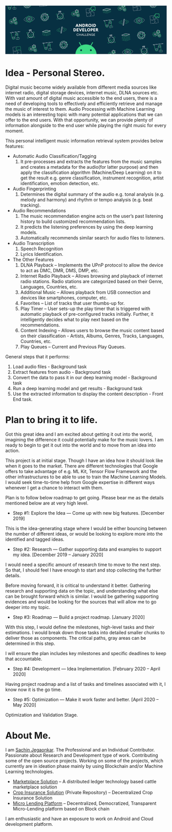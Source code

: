 [![Android Developer Challenge](https://github.com/sachinjegaonkar/PersonalStereo/blob/master/Android%20Developer%20Challenge.jpeg)](https://github.com/sachinjegaonkar/PersonalStereo)

# Idea - Personal Stereo.

Digital music become widely available from different media sources like internet radio, digital storage devices, internet music, DLNA sources etc. With vast amount of digital music accessible to the end users, there is a need of developing tools to effectively and efficiently retrieve and manage the music of interest to them. Audio Processing with Machine Learning models is an interesting topic with many potential applications that we can offer to the end users. With that opportunity, we can provide plenty of information alongside to the end user while playing the right music for every moment.

This personal intelligent music information retrieval system provides below features:
* Automatic Audio Classification/Tagging
    1. It pre-processes and extracts the features from the music samples and creates a metadata for the audio(for latter purpose) and then apply the classification algorithm (Machine/Deep Learning) on it to get the result e.g. genre classification, instrument recognition, artist identification, emotion detection, etc.
* Audio Fingerprinting
    1. Determines the digital summary of the audio e.g. tonal analysis (e.g. melody and harmony) and rhythm or tempo analysis (e.g. beat tracking).
* Audio Recommendations
    1. The music recommendation engine acts on the user’s past listening history to build customized recommendation lists.
    2. It predicts the listening preferences by using the deep learning models.
    3. Automatically recommends similar search for audio files to listeners.
* Audio Transcription
    1. Speech Recognition
    2. Lyrics Identification.
* The Other Features
    1. DLNA Playback – Implements the UPnP protocol to allow the device to act as DMC, DMR, DMS, DMP, etc.
    2. Internet Radio Playback – Allows browsing and playback of internet radio stations. Radio stations are categorized based on their Genre, Languages, Countries, etc. 
    3. Additional Music – Allows playback from USB connection and devices like smartphones, computer, etc.
    4. Favorites – List of tracks that user thumbs-up for.
    5. Play Timer – User sets-up the play timer that is triggered with automatic playback of pre-configured tracks initially. Further, it intelligently decides what to play next based on the recommendations.
    6. Content Indexing – Allows users to browse the music content based on their classification - Artists, Albums, Genres, Tracks, Languages, Countries, etc.
    7. Play Queues – Current and Previous Play Queues.


General steps that it performs:
  1. Load audio files - Background task
  2. Extract features from audio - Background task
  3. Convert the data to pass it in our deep learning model - Background task
  4. Run a deep learning model and get results - Background task
  5. Use the extracted information to display the content description - Front End task.
  

# Plan to bring it to life.

Got this great idea and I am excited about getting it out into the world, imagining the difference it could potentially make for the music lovers. I am ready to begin to get it out into the world and to move from an idea into action.

This project is at initial stage. Though I have an idea how it should look like when it goes to the market. There are different technologies that Google offers to take advantage of e.g. ML Kit, Tensor Flow Framework and the other infrastructures to be able to use to train the Machine Learning Models. I would seek time-to-time help from Google expertise in different ways whenever I get a chance to interact with them.

Plan is to follow below roadmap to get going. Please bear me as the details mentioned below are at very high level.

- Step #1: Explore the Idea — Come up with new big features. [December 2019]

This is the idea-generating stage where I would be either bouncing between the number of different ideas, or would be looking to explore more into the identified and tagged ideas.

- Step #2: Research — Gather supporting data and examples to support my idea. [December 2019 – January 2020]

I would need a specific amount of research time to move to the next step. So that, I should feel I have enough to start and stop collecting the further details.

Before moving forward, it is critical to understand it better. Gathering research and supporting data on the topic, and understanding what else can be brought forward which is similar. I would be gathering supporting evidences and would be looking for the sources that will allow me to go deeper into my topic.

- Step #3: Roadmap — Build a project roadmap. [January 2020]

With this step, I would define the milestones, high-level tasks and their estimations. I would break down those tasks into detailed smaller chunks to deliver those as components. The critical paths, gray areas can be determined in this step.

I will ensure the plan includes key milestones and specific deadlines to keep that accountable.

- Step #4: Development — Idea Implementation. [February 2020 – April 2020]

Having project roadmap and a list of tasks and timelines associated with it, I know now it is the go time. 

- Step #5: Optimization — Make it work faster and better. [April 2020 – May 2020]

Optimization and Validation Stage.


# About Me. 

I am [Sachin Jegaonkar](https://www.linkedin.com/in/sachinjegaonkar). The Professional and an Individual Contributor. Passionate about Research and Development type of work. Contributing some of the open source projects. Working on some of the projects, which currently are in ideation phase mainly by using Blockchain and/or Machine Learning technologies. 

* [Marketplace Solution](https://github.com/sachinjegaonkar/MarketplaceSolution) – A distributed ledger technology based cattle marketplace solution
* [Crop Insurance Solution](https://github.com/sachinjegaonkar/CropInsuranceSolution) (Private Repository) – Decentralized Crop Insurance Solution
* [Micro Lending Platform](https://github.com/sachinjegaonkar/MicroLendingPlatform) – Decentralized, Democratized, Transparent Micro-Lending platform based on Block chain

I am enthusiastic and have an exposure to work on Android and Cloud development platform.
